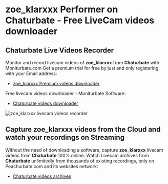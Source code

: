 # zoe_klarxxx Performer on Chaturbate - Free LiveCam videos downloader

## Chaturbate Live Videos Recorder

Monitor and record livecam videos of **zoe_klarxxx** from **Chaturbate** with Moniturbate.com
Get a premium trial for free by just and only registering with your Email address:
* [zoe_klarxxx Premium videos downloader](https://moniturbate.com/request-demo-licence-key.html)

Free livecam videos downloader - Moniturbate Software:
* [Chaturbate videos downloader](https://moniturbate.com/moniturbate-download-software.html)

![zoe_klarxxx livecam videos recorder](https://peachurnet.com/templates/moniturbate-software.png)


## Capture zoe_klarxxx videos from the Cloud and watch your recordings on Streaming

Without the need of downloading a software, capture **zoe_klarxxx** livecam videos from **Chaturbate** 100% online.
Watch Livecam archives from **Chaturbate** unlimitedly from thousands of existing recordings, only on Peachurbate.com and its websites network:
* [Chaturbate videos archives](https://peachurnet.com/)